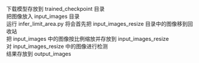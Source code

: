 下载模型存放到 trained_checkpoint 目录  
把图像放入 input_images 目录  
运行 infer_limit_area.py 将会首先把 input_images_resize 目录中的图像移到回收站  
把 input_images 中的图像按比例缩放并存放到 input_images_resize  
对 input_images_resize 中的图像进行检测  
结果存放到 output_images  
